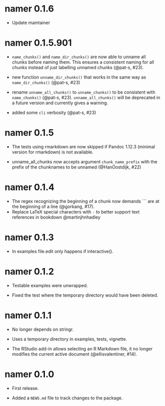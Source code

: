 # namer 0.1.6

* Update maintainer

# namer 0.1.5.901

* `name_chunks()` and `name_dir_chunks()` are now able to unname all chunks before naming them. This ensures a consistent naming for all chunks instead of just labelling unnamed chunks (@pat-s, #23).

* new function `unname_dir_chunks()` that works in the same way as `name_dir_chunks()` (@pat-s, #23)

* rename `unname_all_chunks()` to `unname_chunks()` to be consistent with `name_chunks()` (@pat-s, #23). `unname_all_chunks()` will be deprecated in a future version and currently gives a warning.

* added some `cli` verbosity (@pat-s, #23)

# namer 0.1.5

* The tests using rmarkdown are now skipped if Pandoc 1.12.3 (minimal version for rmarkdown) is not available.

* unname_all_chunks now accepts argument `chunk_name_prefix` with the prefix of the chunknames to be unnamed (@HanOostdijk, #22)

# namer 0.1.4

* The regex recognizing the beginning of a chunk now demands ``` are at the beginning of a line (@gorkang, #17).
* Replace LaTeX special characters with `-` to better support text references in bookdown @martinjhnhadley

# namer 0.1.3

* In examples file.edit only happens if interactive().

# namer 0.1.2

* Testable examples were unwrapped.

* Fixed the test where the temporary directory would have been deleted.

# namer 0.1.1

* No longer depends on stringr.

* Uses a temporary directory in examples, tests, vignette.

* The RStudio add-in allows selecting an R Markdown file, it no longer modifies the current active document (@ellisvalentiner, #14).

# namer 0.1.0

* First release.

* Added a `NEWS.md` file to track changes to the package.
